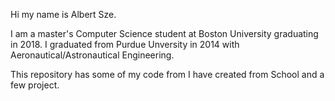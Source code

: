  Hi my name is Albert Sze.
 
I am a master's Computer Science student at Boston University graduating in 2018. I graduated from Purdue Unversity in 2014 with Aeronautical/Astronautical Engineering.

This repository has some of my code from I have created from School and a few project.
